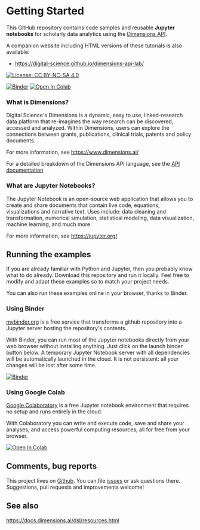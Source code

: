 # Getting Started

This GitHub repository contains code samples and reusable **Jupyter notebooks** for scholarly data analytics using the [Dimensions API](https://www.dimensions.ai/dimensions-apis/).

A companion website including HTML versions of these tutorials is also available:
* https://digital-science.github.io/dimensions-api-lab/ 

[![License: CC BY-NC-SA 4.0](https://img.shields.io/badge/License-CC%20BY--NC--SA%204.0-lightgrey.svg)](https://creativecommons.org/licenses/by-nc-sa/4.0/)

[![Binder](https://mybinder.org/badge_logo.svg)](https://mybinder.org/v2/gh/digital-science/dimensions-api-lab/master) [![Open In Colab](https://colab.research.google.com/assets/colab-badge.svg)](https://colab.research.google.com/github/digital-science/dimensions-api-lab/)

### What is Dimensions?

Digital Science's Dimensions is a dynamic, easy to use, linked-research data platform that re-imagines the way research can be discovered, accessed and analyzed.  Within Dimensions, users can explore the connections between grants, publications, clinical trials, patents and policy documents.

For more information, see https://www.dimensions.ai/ 

For a detailed breakdown of the Dimensions API language, see the [API documentation](https://docs.dimensions.ai/dsl)


### What are Jupyter Notebooks?

The Jupyter Notebook is an open-source web application that allows you to create and share documents that contain live code, equations, visualizations and narrative text. Uses include: data cleaning and transformation, numerical simulation, statistical modeling, data visualization, machine learning, and much more.

For more information, see https://jupyter.org/


## Running the examples

If you are already familiar with Python and Jupyter, then you probably know what to do already. Download this repository and run it locally. Feel free to modify and adapt these examples so to match your project needs. 

You can also run these examples online in your browser, thanks to Binder. 


### Using Binder 

[mybinder.org](https://ovh.mybinder.org/) is a free service that transforms a github repository into a Jupyter server hosting the repository's contents. 

With Binder, you can run most of the Jupyter notebooks directly from your web browser without installing anything. Just click on the launch binder button below. A temporary Jupyter Notebook server with all dependencies will be automatically launched in the cloud. It is not persistent: all your changes will be lost after some time.

[![Binder](https://mybinder.org/badge_logo.svg)](https://mybinder.org/v2/gh/digital-science/dimensions-api-lab/master)


### Using Google Colab

[Google Colaboratory](https://colab.research.google.com) is a free Jupyter notebook environment that requires no setup and runs entirely in the cloud.

With Colaboratory you can write and execute code, save and share your analyses, and access powerful computing resources, all for free from your browser.

[![Open In Colab](https://colab.research.google.com/assets/colab-badge.svg)](https://colab.research.google.com/github/digital-science/dimensions-api-lab/)

## Comments, bug reports

This project lives on [Github](https://github.com/digital-science/dimensions-api-lab). You can file [issues]([issues](https://github.com/digital-science/dimensions-api-lab/issues/new)) or ask questions there. Suggestions, pull requests and improvements welcome!

## See also

https://docs.dimensions.ai/dsl/resources.html